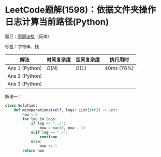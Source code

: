 # LeetCode题解(1598)：依据文件夹操作日志计算当前路径(Python)

题目：[原题链接](https://leetcode-cn.com/problems/crawler-log-folder/)（简单）

标签：字符串、栈

| 解法           | 时间复杂度 | 空间复杂度 | 执行用时   |
| -------------- | ---------- | ---------- | ---------- |
| Ans 1 (Python) | $O(N)$     | $O(1)$     | 40ms (76%) |
| Ans 2 (Python) |            |            |            |
| Ans 3 (Python) |            |            |            |

解法一：

```python
class Solution:
    def minOperations(self, logs: List[str]) -> int:
        now = 0
        for log in logs:
            if log == "../":
                now = max(0, now - 1)
            elif log == "./":
                continue
            else:
                now += 1
        return now
```